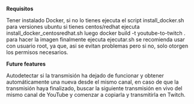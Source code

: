 **Requisitos**

Tener instalado Docker, si no lo tienes ejecuta el script install_docker.sh para versiones ubuntu
si tienes centos/redhat ejecuta install_docker_centosredhat.sh
luego docker build -t youtube-to-twitch .
para hacer la imagen
finalmente ejecuta ejecutar.sh
se recomienda usar con usuario root, ya que, asi se evitan problemas pero si no, solo otorgen los permisos necesarios.

**Future features**

Autodetectar si la transmisión ha dejado de funcionar y obtener automáticamente una nueva desde el mismo canal, en caso de que la transmisión haya finalizado, buscar la siguiente transmisión en vivo del mismo canal de YouTube y comenzar a copiarla y transmitirla en Twitch.